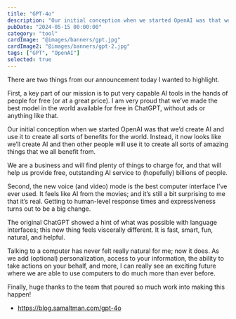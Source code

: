 ```yaml
---
title: "GPT-4o"
description: "Our initial conception when we started OpenAI was that we’d create AI and use it to create all sorts of benefits for the world. Instead, it now looks like we’ll create AI and then other people will use it to create all sorts of amazing things that we all benefit from."
pubDate: "2024-05-15 00:00:00"
category: "tool"
cardImage: "@images/banners/gpt.jpg"
cardImage2: "@images/banners/gpt-2.jpg"
tags: ["GPT", "OpenAI"]
selected: true
---
```


There are two things from our announcement today I wanted to highlight.

First, a key part of our mission is to put very capable AI tools in the hands of people for free (or at a great price). I am very proud that we’ve made the best model in the world available for free in ChatGPT, without ads or anything like that. 

Our initial conception when we started OpenAI was that we’d create AI and use it to create all sorts of benefits for the world. Instead, it now looks like we’ll create AI and then other people will use it to create all sorts of amazing things that we all benefit from. 

We are a business and will find plenty of things to charge for, and that will help us provide free, outstanding AI service to (hopefully) billions of people. 

Second, the new voice (and video) mode is the best computer interface I’ve ever used. It feels like AI from the movies; and it’s still a bit surprising to me that it’s real. Getting to human-level response times and expressiveness turns out to be a big change.

The original ChatGPT showed a hint of what was possible with language interfaces; this new thing feels viscerally different. It is fast, smart, fun, natural, and helpful.

Talking to a computer has never felt really natural for me; now it does. As we add (optional) personalization, access to your information, the ability to take actions on your behalf, and more, I can really see an exciting future where we are able to use computers to do much more than ever before.

Finally, huge thanks to the team that poured so much work into making this happen!

- https://blog.samaltman.com/gpt-4o
